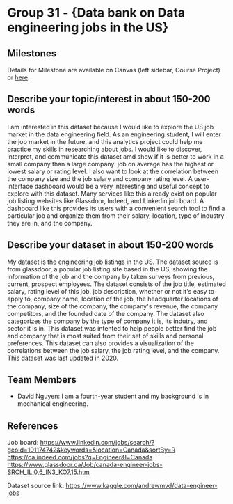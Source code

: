 # Group 31 - {Data bank on Data engineering jobs in the US}


## Milestones

Details for Milestone are available on Canvas (left sidebar, Course Project) or [here](https://firas.moosvi.com/courses/data301/project/milestone01.html).

## Describe your topic/interest in about 150-200 words

I am interested in this dataset because I would like to explore the US job market in the data engineering field.
As an engineering student, I will enter the job market in the future, and this analytics project could help me practice my skills in researching about jobs.
I would like to discover, interpret, and communicate this dataset amd show if it is better to work in a small company than a large company. job on average has the highest or lowest salary or rating level.
I also want to look at the correlation between the company size and the job salary and company rating level.
A user-interface dashboard would be a very interesting and useful concept to explore with this dataset. Many services like this already exist on popular job listing websites like Glassdoor, Indeed, and Linkedin job board.
A dashboard like this provides its users with a convenient search tool to find a particular job and organize them from their salary, location, type of industry they are in, and the company.

## Describe your dataset in about 150-200 words

My dataset is the engineering job listings in the US. The dataset source is from glassdoor, a popular job listing site based in the US, 
showing the information of the job and the company by taken surveys from previous, current, prospect employees.
The dataset consists of the job title, estimated salary, rating level of this job, job description, whether or not it's easy to apply to, company name, location of the job, 
the headquarter locations of the company, size of the company, the company's revenue, the company competitors, and the founded date of the company. 
The dataset also categorizes the company by the type of company it is, its indutry, and sector it is in. 
This dataset was intented to help people better find the job and company that is most suited from their set of skills and personal preferences.
This dataset can also provides a visualization of the correlations between the job salary, the job rating level, and the company.
This dataset was last updated in 2020. 

## Team Members

- David Nguyen: I am a fourth-year student and my background is in mechanical engineering.

## References

Job board:
https://www.linkedin.com/jobs/search/?geoId=101174742&keywords=&location=Canada&sortBy=R
https://ca.indeed.com/jobs?q=Engineer&l=Canada
https://www.glassdoor.ca/Job/canada-engineer-jobs-SRCH_IL.0,6_IN3_KO7,15.htm

Dataset source link:
https://www.kaggle.com/andrewmvd/data-engineer-jobs


